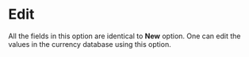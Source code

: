 # Edit

All the fields in this option are identical to **New** option. One can edit the values in the currency database using this option.